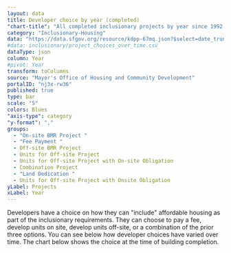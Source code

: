 ```yaml
---
layout: data
title: Developer choice by year (completed)
"chart-title": "All completed inclusionary projects by year since 1992 by developer choice"
category: "Inclusionary-Housing"
data: "https://data.sfgov.org/resource/kdpp-67mq.json?$select=date_trunc_y(completion_date)+as+year,section_415_declaration_of_intent,count(*)&$group=year,section_415_declaration_of_intent&$where=completion_date%3E%271991-01-01%27&$order=year"
#data: inclusionary/project_choices_over_time.csv
dataType: json
column: Year
#pivot: Year
transform: toColumns
source: "Mayor's Office of Housing and Community Development"
portalID: "nj3x-rw36"
published: true
type: bar
scale: "5"
colors: Blues
"axis-type": category
"y-format": ","
groups:
  - "On-site BMR Project "
  - "Fee Payment "
  - Off-site BMR Project
  - Units for Off-site Project
  - Units for Off-site Project with On-site Obligation
  - Combination Project
  - "Land Dedication "
  - Units for Off-site Project with Onsite Obligation
yLabel: Projects
xLabel: Year
---
```


Developers have a choice on how they can "include" affordable housing as part of the inclusionary requirements. They can choose to pay a fee, develop units on site, develop units off-site, or a combination of the prior three options. You can see below how developer choices have varied over time. The chart below shows the choice at the time of building completion.